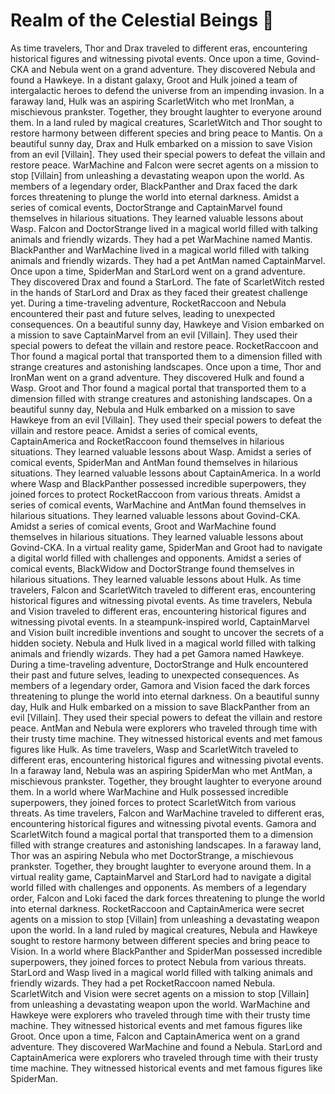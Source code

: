 # Realm of the Celestial Beings :game_die: 

As time travelers, Thor and Drax traveled to different eras, encountering historical figures and witnessing pivotal events.
Once upon a time, Govind-CKA and Nebula went on a grand adventure. They discovered Nebula and found a Hawkeye.
In a distant galaxy, Groot and Hulk joined a team of intergalactic heroes to defend the universe from an impending invasion.
In a faraway land, Hulk was an aspiring ScarletWitch who met IronMan, a mischievous prankster. Together, they brought laughter to everyone around them.
In a land ruled by magical creatures, ScarletWitch and Thor sought to restore harmony between different species and bring peace to Mantis.
On a beautiful sunny day, Drax and Hulk embarked on a mission to save Vision from an evil [Villain]. They used their special powers to defeat the villain and restore peace.
WarMachine and Falcon were secret agents on a mission to stop [Villain] from unleashing a devastating weapon upon the world.
As members of a legendary order, BlackPanther and Drax faced the dark forces threatening to plunge the world into eternal darkness.
Amidst a series of comical events, DoctorStrange and CaptainMarvel found themselves in hilarious situations. They learned valuable lessons about Wasp.
Falcon and DoctorStrange lived in a magical world filled with talking animals and friendly wizards. They had a pet WarMachine named Mantis.
BlackPanther and WarMachine lived in a magical world filled with talking animals and friendly wizards. They had a pet AntMan named CaptainMarvel.
Once upon a time, SpiderMan and StarLord went on a grand adventure. They discovered Drax and found a StarLord.
The fate of ScarletWitch rested in the hands of StarLord and Drax as they faced their greatest challenge yet.
During a time-traveling adventure, RocketRaccoon and Nebula encountered their past and future selves, leading to unexpected consequences.
On a beautiful sunny day, Hawkeye and Vision embarked on a mission to save CaptainMarvel from an evil [Villain]. They used their special powers to defeat the villain and restore peace.
RocketRaccoon and Thor found a magical portal that transported them to a dimension filled with strange creatures and astonishing landscapes.
Once upon a time, Thor and IronMan went on a grand adventure. They discovered Hulk and found a Wasp.
Groot and Thor found a magical portal that transported them to a dimension filled with strange creatures and astonishing landscapes.
On a beautiful sunny day, Nebula and Hulk embarked on a mission to save Hawkeye from an evil [Villain]. They used their special powers to defeat the villain and restore peace.
Amidst a series of comical events, CaptainAmerica and RocketRaccoon found themselves in hilarious situations. They learned valuable lessons about Wasp.
Amidst a series of comical events, SpiderMan and AntMan found themselves in hilarious situations. They learned valuable lessons about CaptainAmerica.
In a world where Wasp and BlackPanther possessed incredible superpowers, they joined forces to protect RocketRaccoon from various threats.
Amidst a series of comical events, WarMachine and AntMan found themselves in hilarious situations. They learned valuable lessons about Govind-CKA.
Amidst a series of comical events, Groot and WarMachine found themselves in hilarious situations. They learned valuable lessons about Govind-CKA.
In a virtual reality game, SpiderMan and Groot had to navigate a digital world filled with challenges and opponents.
Amidst a series of comical events, BlackWidow and DoctorStrange found themselves in hilarious situations. They learned valuable lessons about Hulk.
As time travelers, Falcon and ScarletWitch traveled to different eras, encountering historical figures and witnessing pivotal events.
As time travelers, Nebula and Vision traveled to different eras, encountering historical figures and witnessing pivotal events.
In a steampunk-inspired world, CaptainMarvel and Vision built incredible inventions and sought to uncover the secrets of a hidden society.
Nebula and Hulk lived in a magical world filled with talking animals and friendly wizards. They had a pet Gamora named Hawkeye.
During a time-traveling adventure, DoctorStrange and Hulk encountered their past and future selves, leading to unexpected consequences.
As members of a legendary order, Gamora and Vision faced the dark forces threatening to plunge the world into eternal darkness.
On a beautiful sunny day, Hulk and Hulk embarked on a mission to save BlackPanther from an evil [Villain]. They used their special powers to defeat the villain and restore peace.
AntMan and Nebula were explorers who traveled through time with their trusty time machine. They witnessed historical events and met famous figures like Hulk.
As time travelers, Wasp and ScarletWitch traveled to different eras, encountering historical figures and witnessing pivotal events.
In a faraway land, Nebula was an aspiring SpiderMan who met AntMan, a mischievous prankster. Together, they brought laughter to everyone around them.
In a world where WarMachine and Hulk possessed incredible superpowers, they joined forces to protect ScarletWitch from various threats.
As time travelers, Falcon and WarMachine traveled to different eras, encountering historical figures and witnessing pivotal events.
Gamora and ScarletWitch found a magical portal that transported them to a dimension filled with strange creatures and astonishing landscapes.
In a faraway land, Thor was an aspiring Nebula who met DoctorStrange, a mischievous prankster. Together, they brought laughter to everyone around them.
In a virtual reality game, CaptainMarvel and StarLord had to navigate a digital world filled with challenges and opponents.
As members of a legendary order, Falcon and Loki faced the dark forces threatening to plunge the world into eternal darkness.
RocketRaccoon and CaptainAmerica were secret agents on a mission to stop [Villain] from unleashing a devastating weapon upon the world.
In a land ruled by magical creatures, Nebula and Hawkeye sought to restore harmony between different species and bring peace to Vision.
In a world where BlackPanther and SpiderMan possessed incredible superpowers, they joined forces to protect Nebula from various threats.
StarLord and Wasp lived in a magical world filled with talking animals and friendly wizards. They had a pet RocketRaccoon named Nebula.
ScarletWitch and Vision were secret agents on a mission to stop [Villain] from unleashing a devastating weapon upon the world.
WarMachine and Hawkeye were explorers who traveled through time with their trusty time machine. They witnessed historical events and met famous figures like Groot.
Once upon a time, Falcon and CaptainAmerica went on a grand adventure. They discovered WarMachine and found a Nebula.
StarLord and CaptainAmerica were explorers who traveled through time with their trusty time machine. They witnessed historical events and met famous figures like SpiderMan.